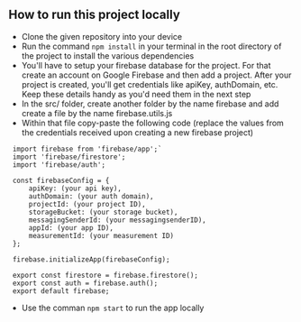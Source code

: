 ## How to run this project locally

- Clone the given repository into your device
- Run the command `npm install` in your terminal in the root directory of the project to install the various dependencies
- You'll have to setup your firebase database for the project. For that create an account on Google Firebase and then add a project. After your project is created, you'll get credentials like apiKey, authDomain, etc. Keep these details handy as you'd need them in the next step
- In the src/ folder, create another folder by the name firebase and add create a file by the name firebase.utils.js
- Within that file copy-paste the following code (replace the values from the credentials received upon creating a new firebase project)
 ```
  import firebase from 'firebase/app';`
  import 'firebase/firestore';
  import 'firebase/auth';

  const firebaseConfig = {
      apiKey: (your api key),
      authDomain: (your auth domain),
      projectId: (your project ID),
      storageBucket: (your storage bucket),
      messagingSenderId: (your messagingsenderID),
      appId: (your app ID),
      measurementId: (your measurement ID)
  };

  firebase.initializeApp(firebaseConfig);

  export const firestore = firebase.firestore();
  export const auth = firebase.auth();
  export default firebase;
```
- Use the comman `npm start` to run the app locally
